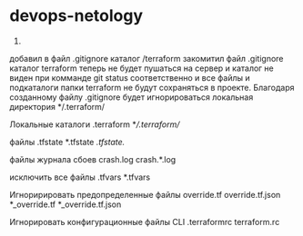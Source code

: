 # devops-netology

1.
добавил в файл .gitignore каталог /terraform закомитил файл .gitignore каталог terraform теперь не будет пушаться на сервер и каталог не виден при комманде git status соответственно и все файлы и подкаталоги папки terraform не будут сохраняться в проекте. Благодаря созданному файлу .gitignore будет игнорироваться локальная директория */.terraform/


Локальные каталоги .terraform
**/.terraform/*



файлы .tfstate
*.tfstate
*.tfstate.*



файлы журнала сбоев
crash.log
crash.*.log




исключить все файлы .tfvars
*.tfvars




Игноририровать предопределенные файлы
override.tf
override.tf.json
*_override.tf
*_override.tf.json




Игнорировать конфигурационные файлы CLI
.terraformrc
terraform.rс
